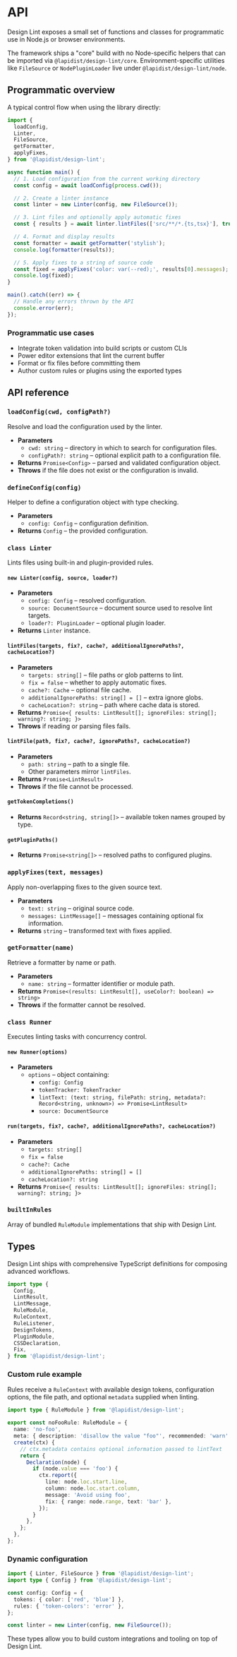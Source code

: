 # API

Design Lint exposes a small set of functions and classes for programmatic use in Node.js or browser environments.

The framework ships a "core" build with no Node-specific helpers that can be imported via `@lapidist/design-lint/core`.
Environment-specific utilities like `FileSource` or `NodePluginLoader` live under `@lapidist/design-lint/node`.

## Programmatic overview

A typical control flow when using the library directly:

```ts
import {
  loadConfig,
  Linter,
  FileSource,
  getFormatter,
  applyFixes,
} from '@lapidist/design-lint';

async function main() {
  // 1. Load configuration from the current working directory
  const config = await loadConfig(process.cwd());

  // 2. Create a linter instance
  const linter = new Linter(config, new FileSource());

  // 3. Lint files and optionally apply automatic fixes
  const { results } = await linter.lintFiles(['src/**/*.{ts,tsx}'], true);

  // 4. Format and display results
  const formatter = await getFormatter('stylish');
  console.log(formatter(results));

  // 5. Apply fixes to a string of source code
  const fixed = applyFixes('color: var(--red);', results[0].messages);
  console.log(fixed);
}

main().catch((err) => {
  // Handle any errors thrown by the API
  console.error(err);
});
```

### Programmatic use cases

- Integrate token validation into build scripts or custom CLIs
- Power editor extensions that lint the current buffer
- Format or fix files before committing them
- Author custom rules or plugins using the exported types

## API reference

### `loadConfig(cwd, configPath?)`

Resolve and load the configuration used by the linter.

- **Parameters**
  - `cwd: string` – directory in which to search for configuration files.
  - `configPath?: string` – optional explicit path to a configuration file.
- **Returns** `Promise<Config>` – parsed and validated configuration object.
- **Throws** if the file does not exist or the configuration is invalid.

### `defineConfig(config)`

Helper to define a configuration object with type checking.

- **Parameters**
  - `config: Config` – configuration definition.
- **Returns** `Config` – the provided configuration.

### `class Linter`

Lints files using built-in and plugin-provided rules.

#### `new Linter(config, source, loader?)`

- **Parameters**
  - `config: Config` – resolved configuration.
  - `source: DocumentSource` – document source used to resolve lint targets.
  - `loader?: PluginLoader` – optional plugin loader.
- **Returns** `Linter` instance.

#### `lintFiles(targets, fix?, cache?, additionalIgnorePaths?, cacheLocation?)`

- **Parameters**
  - `targets: string[]` – file paths or glob patterns to lint.
  - `fix = false` – whether to apply automatic fixes.
  - `cache?: Cache` – optional file cache.
  - `additionalIgnorePaths: string[] = []` – extra ignore globs.
  - `cacheLocation?: string` – path where cache data is stored.
- **Returns** `Promise<{ results: LintResult[]; ignoreFiles: string[]; warning?: string; }>`
- **Throws** if reading or parsing files fails.

#### `lintFile(path, fix?, cache?, ignorePaths?, cacheLocation?)`

- **Parameters**
  - `path: string` – path to a single file.
  - Other parameters mirror `lintFiles`.
- **Returns** `Promise<LintResult>`
- **Throws** if the file cannot be processed.

#### `getTokenCompletions()`

- **Returns** `Record<string, string[]>` – available token names grouped by type.

#### `getPluginPaths()`

- **Returns** `Promise<string[]>` – resolved paths to configured plugins.

### `applyFixes(text, messages)`

Apply non-overlapping fixes to the given source text.

- **Parameters**
  - `text: string` – original source code.
  - `messages: LintMessage[]` – messages containing optional fix information.
- **Returns** `string` – transformed text with fixes applied.

### `getFormatter(name)`

Retrieve a formatter by name or path.

- **Parameters**
  - `name: string` – formatter identifier or module path.
- **Returns** `Promise<(results: LintResult[], useColor?: boolean) => string>`
- **Throws** if the formatter cannot be resolved.

### `class Runner`

Executes linting tasks with concurrency control.

#### `new Runner(options)`

- **Parameters**
  - `options` – object containing:
    - `config: Config`
    - `tokenTracker: TokenTracker`
    - `lintText: (text: string, filePath: string, metadata?: Record<string, unknown>) => Promise<LintResult>`
    - `source: DocumentSource`

#### `run(targets, fix?, cache?, additionalIgnorePaths?, cacheLocation?)`

- **Parameters**
  - `targets: string[]`
  - `fix = false`
  - `cache?: Cache`
  - `additionalIgnorePaths: string[] = []`
  - `cacheLocation?: string`
- **Returns** `Promise<{ results: LintResult[]; ignoreFiles: string[]; warning?: string; }>`

### `builtInRules`

Array of bundled `RuleModule` implementations that ship with Design Lint.

## Types

Design Lint ships with comprehensive TypeScript definitions for composing advanced workflows.

```ts
import type {
  Config,
  LintResult,
  LintMessage,
  RuleModule,
  RuleContext,
  RuleListener,
  DesignTokens,
  PluginModule,
  CSSDeclaration,
  Fix,
} from '@lapidist/design-lint';
```

### Custom rule example

Rules receive a `RuleContext` with available design tokens, configuration options, the file path, and optional `metadata` supplied when linting.

```ts
import type { RuleModule } from '@lapidist/design-lint';

export const noFooRule: RuleModule = {
  name: 'no-foo',
  meta: { description: 'disallow the value "foo"', recommended: 'warn' },
  create(ctx) {
    // ctx.metadata contains optional information passed to lintText
    return {
      Declaration(node) {
        if (node.value === 'foo') {
          ctx.report({
            line: node.loc.start.line,
            column: node.loc.start.column,
            message: 'Avoid using foo',
            fix: { range: node.range, text: 'bar' },
          });
        }
      },
    };
  },
};
```

### Dynamic configuration

```ts
import { Linter, FileSource } from '@lapidist/design-lint';
import type { Config } from '@lapidist/design-lint';

const config: Config = {
  tokens: { color: ['red', 'blue'] },
  rules: { 'token-colors': 'error' },
};

const linter = new Linter(config, new FileSource());
```

These types allow you to build custom integrations and tooling on top of Design Lint.

